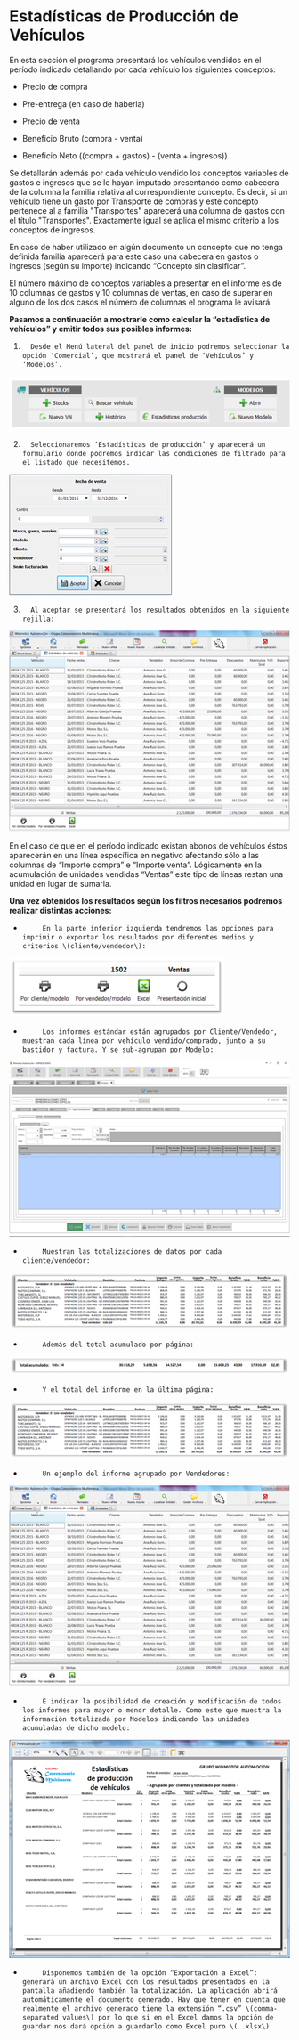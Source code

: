 # Estadísticas de Producción de Vehículos


  
En esta sección el programa presentará los vehículos vendidos en el período indicado detallando por cada vehículo los siguientes conceptos:

- Precio de compra

- Pre-entrega \(en caso de haberla\)

- Precio de venta

- Beneficio Bruto \(compra - venta\)

- Beneficio Neto \(\(compra + gastos\) - \(venta + ingresos\)\)

Se detallarán además por cada vehículo vendido los conceptos variables de gastos e ingresos que se le hayan imputado presentando como cabecera de la columna la familia relativa al correspondiente concepto. Es decir, si un vehículo tiene un gasto por Transporte de compras y este concepto pertenece al a familia "Transportes" aparecerá una columna de gastos con el título "Transportes". Exactamente igual se aplica el mismo criterio a los conceptos de ingresos.

En caso de haber utilizado en algún documento un concepto que no tenga definida familia aparecerá para este caso una cabecera en gastos o ingresos \(según su importe\) indicando “Concepto sin clasificar”.

El número máximo de conceptos variables a presentar en el informe es de 10 columnas de gastos y 10 columnas de ventas, en caso de superar en alguno de los dos casos el número de columnas el programa le avisará.

**Pasamos a continuación a mostrarle como calcular la “estadística de vehículos” y emitir todos sus posibles informes:**

1.       Desde el Menú lateral del panel de inicio podremos seleccionar la opción ‘Comercial’, que mostrará el panel de ‘Vehículos’ y ‘Modelos’.

![](../.gitbook/assets/image%20%2838%29.png)

2.       Seleccionaremos ‘Estadísticas de producción’ y aparecerá un formulario donde podremos indicar las condiciones de filtrado para el listado que necesitemos.

![](../.gitbook/assets/image%20%281%29.png)

3.       Al aceptar se presentará los resultados obtenidos en la siguiente rejilla:

![](../.gitbook/assets/image%20%2857%29.png)

En el caso de que en el período indicado existan abonos de vehículos éstos aparecerán en una línea específica en negativo afectando sólo a las columnas de “Importe compra” e “Importe venta”. Lógicamente en la acumulación de unidades vendidas “Ventas” este tipo de líneas restan una unidad en lugar de sumarla.

**Una vez obtenidos los resultados según los filtros necesarios podremos realizar distintas acciones:**

-          En la parte inferior izquierda tendremos las opciones para imprimir o exportar los resultados por diferentes medios y criterios \(cliente/vendedor\):

![](../.gitbook/assets/image%20%2854%29.png)

-          Los informes estándar están agrupados por Cliente/Vendedor, muestran cada línea por vehículo vendido/comprado, junto a su bastidor y factura. Y se sub-agrupan por Modelo:

![](../.gitbook/assets/image%20%2828%29.png)

-          Muestran las totalizaciones de datos por cada cliente/vendedor:

![](../.gitbook/assets/image%20%2835%29.png)

-          Además del total acumulado por página:

![](../.gitbook/assets/image%20%2851%29.png)

-          Y el total del informe en la última página:

![](../.gitbook/assets/image%20%2817%29.png)

-          Un ejemplo del informe agrupado por Vendedores:

![](../.gitbook/assets/image%20%2847%29.png)

-          E indicar la posibilidad de creación y modificación de todos los informes para mayor o menor detalle. Como este que muestra la información totalizada por Modelos indicando las unidades acumuladas de dicho modelo:

![](../.gitbook/assets/image%20%282%29.png)

-          Disponemos también de la opción “Exportación a Excel”: generará un archivo Excel con los resultados presentados en la pantalla añadiendo también la totalización. La aplicación abrirá automáticamente el documento generado. Hay que tener en cuenta que realmente el archivo generado tiene la extensión “.csv” \(comma-separated values\) por lo que si en el Excel damos la opción de guardar nos dará opción a guardarlo como Excel puro \( .xlsx\)

